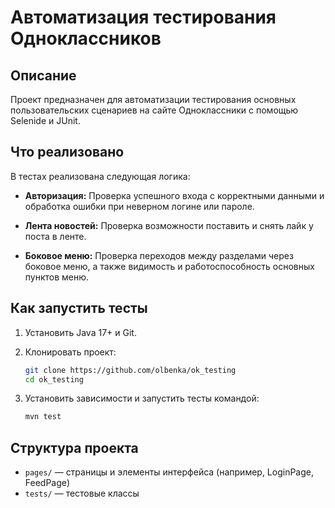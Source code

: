 # Автоматизация тестирования Одноклассников

## Описание

Проект предназначен для автоматизации тестирования основных пользовательских сценариев на сайте Одноклассники с помощью Selenide и JUnit.

## Что реализовано

В тестах реализована следующая логика:

* **Авторизация:**
  Проверка успешного входа с корректными данными и обработка ошибки при неверном логине или пароле.

* **Лента новостей:**
  Проверка возможности поставить и снять лайк у поста в ленте.

* **Боковое меню:**
  Проверка переходов между разделами через боковое меню, а также видимость и работоспособность основных пунктов меню.

## Как запустить тесты

1. Установить Java 17+ и Git.
2. Клонировать проект:

   ```bash
   git clone https://github.com/olbenka/ok_testing
   cd ok_testing
   ```
3. Установить зависимости и запустить тесты командой:

   ```bash
   mvn test
   ```

## Структура проекта

* `pages/` — страницы и элементы интерфейса (например, LoginPage, FeedPage)
* `tests/` — тестовые классы

